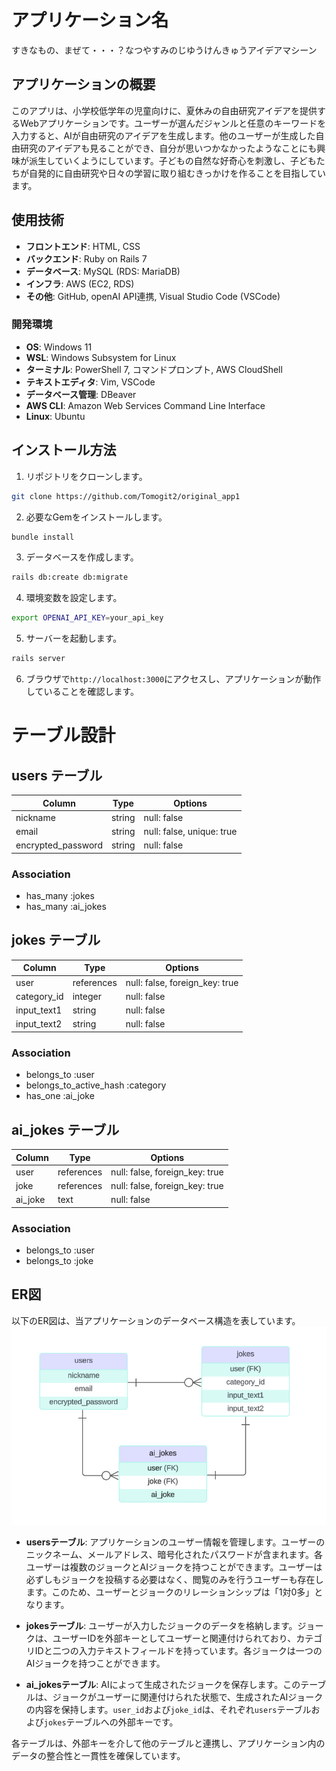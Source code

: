 # アプリケーション名
すきなもの、まぜて・・・？なつやすみのじゆうけんきゅうアイデアマシーン

## アプリケーションの概要
このアプリは、小学校低学年の児童向けに、夏休みの自由研究アイデアを提供するWebアプリケーションです。ユーザーが選んだジャンルと任意のキーワードを入力すると、AIが自由研究のアイデアを生成します。他のユーザーが生成した自由研究のアイデアも見ることができ、自分が思いつかなかったようなことにも興味が派生していくようにしています。子どもの自然な好奇心を刺激し、子どもたちが自発的に自由研究や日々の学習に取り組むきっかけを作ることを目指しています。

## 使用技術

- **フロントエンド**: HTML, CSS
- **バックエンド**: Ruby on Rails 7
- **データベース**: MySQL (RDS: MariaDB)
- **インフラ**: AWS (EC2, RDS)
- **その他**: GitHub, openAI API連携, Visual Studio Code (VSCode)

### 開発環境
- **OS**: Windows 11
- **WSL**: Windows Subsystem for Linux
- **ターミナル**: PowerShell 7, コマンドプロンプト, AWS CloudShell
- **テキストエディタ**: Vim, VSCode
- **データベース管理**: DBeaver
- **AWS CLI**: Amazon Web Services Command Line Interface
- **Linux**: Ubuntu

## インストール方法

1. リポジトリをクローンします。
```bash
git clone https://github.com/Tomogit2/original_app1
```
2. 必要なGemをインストールします。
```bash
bundle install
```
3. データベースを作成します。
```bash
rails db:create db:migrate
```
4. 環境変数を設定します。
```bash
export OPENAI_API_KEY=your_api_key
```
5. サーバーを起動します。
```bash
rails server
```
6. ブラウザで`http://localhost:3000`にアクセスし、アプリケーションが動作していることを確認します。


# テーブル設計

## users テーブル

| Column             | Type   | Options     |
| ------------------ | ------ | ----------- |
| nickname           | string | null: false |
| email              | string | null: false, unique: true |
| encrypted_password | string | null: false |

### Association

- has_many :jokes
- has_many :ai_jokes


## jokes テーブル

| Column | Type   | Options     |
| ------ | ------ | ----------- |
| user       | references| null: false, foreign_key: true |
| category_id   | integer   | null: false |
| input_text1   | string    | null: false |
| input_text2   | string    | null: false |


### Association

- belongs_to :user
- belongs_to_active_hash :category
- has_one :ai_joke


## ai_jokes テーブル

| Column | Type       | Options                        |
| ------ | ---------- | ------------------------------ |
| user   | references | null: false, foreign_key: true |
| joke   | references | null: false, foreign_key: true |
| ai_joke| text      | null: false |

### Association

- belongs_to :user
- belongs_to :joke


## ER図

以下のER図は、当アプリケーションのデータベース構造を表しています。
![ER図](docs/er_diagram.png)

- **usersテーブル**: アプリケーションのユーザー情報を管理します。ユーザーのニックネーム、メールアドレス、暗号化されたパスワードが含まれます。各ユーザーは複数のジョークとAIジョークを持つことができます。ユーザーは必ずしもジョークを投稿する必要はなく、閲覧のみを行うユーザーも存在します。このため、ユーザーとジョークのリレーションシップは「1対0多」となります。

- **jokesテーブル**: ユーザーが入力したジョークのデータを格納します。ジョークは、ユーザーIDを外部キーとしてユーザーと関連付けられており、カテゴリIDと二つの入力テキストフィールドを持っています。各ジョークは一つのAIジョークを持つことができます。

- **ai_jokesテーブル**: AIによって生成されたジョークを保存します。このテーブルは、ジョークがユーザーに関連付けられた状態で、生成されたAIジョークの内容を保持します。`user_id`および`joke_id`は、それぞれ`users`テーブルおよび`jokes`テーブルへの外部キーです。

各テーブルは、外部キーを介して他のテーブルと連携し、アプリケーション内のデータの整合性と一貫性を確保しています。